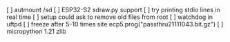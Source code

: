[ ] autmount /sd
[ ] ESP32-S2 sdraw.py support
[ ] try printing stdio lines in real time
[ ] setup could ask to remove old files from root
[ ] watchdog in uftpd
[ ] freeze after 5-10 times site ecp5.prog(\"passthru21111043.bit.gz\")
[ ] micropython 1.21 zlib
